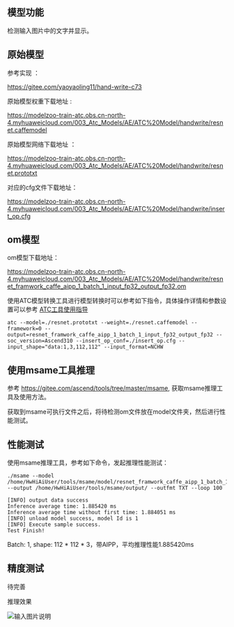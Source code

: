 ## 模型功能

检测输入图片中的文字并显示。

## 原始模型

参考实现 ：

https://gitee.com/yaoyaoling11/hand-write-c73

原始模型权重下载地址 :

https://modelzoo-train-atc.obs.cn-north-4.myhuaweicloud.com/003_Atc_Models/AE/ATC%20Model/handwrite/resnet.caffemodel

原始模型网络下载地址 ：

https://modelzoo-train-atc.obs.cn-north-4.myhuaweicloud.com/003_Atc_Models/AE/ATC%20Model/handwrite/resnet.prototxt

对应的cfg文件下载地址：

https://modelzoo-train-atc.obs.cn-north-4.myhuaweicloud.com/003_Atc_Models/AE/ATC%20Model/handwrite/insert_op.cfg


## om模型

om模型下载地址：

https://modelzoo-train-atc.obs.cn-north-4.myhuaweicloud.com/003_Atc_Models/AE/ATC%20Model/handwrite/resnet_framwork_caffe_aipp_1_batch_1_input_fp32_output_fp32.om

使用ATC模型转换工具进行模型转换时可以参考如下指令，具体操作详情和参数设置可以参考  [ATC工具使用指导](https://support.huaweicloud.com/ti-atc-A200dk_3000/altasatc_16_002.html) 

```
atc --model=./resnet.prototxt --weight=./resnet.caffemodel --framework=0 --output=resnet_framwork_caffe_aipp_1_batch_1_input_fp32_output_fp32 --soc_version=Ascend310 --insert_op_conf=./insert_op.cfg --input_shape="data:1,3,112,112" --input_format=NCHW
```

## 使用msame工具推理

参考 https://gitee.com/ascend/tools/tree/master/msame, 获取msame推理工具及使用方法。

获取到msame可执行文件之后，将待检测om文件放在model文件夹，然后进行性能测试。

## 性能测试

使用msame推理工具，参考如下命令，发起推理性能测试： 

```
./msame --model /home/HwHiAiUser/tools/msame/model/resnet_framwork_caffe_aipp_1_batch_1_input_fp32_output_fp32.om --output /home/HwHiAiUser/tools/msame/output/ --outfmt TXT --loop 100
```

```
[INFO] output data success
Inference average time: 1.885420 ms
Inference average time without first time: 1.884051 ms
[INFO] unload model success, model Id is 1
[INFO] Execute sample success.
Test Finish!
```

Batch: 1, shape: 112 * 112 * 3，带AIPP，平均推理性能1.885420ms

## 精度测试

待完善

推理效果

![输入图片说明](https://images.gitee.com/uploads/images/2021/0108/175929_bd00c702_5400693.png "handwrite.png")
